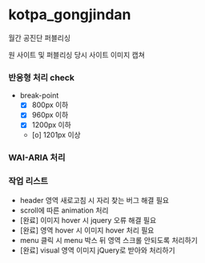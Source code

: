 # kotpa_gongjindan
월간 공진단 퍼블리싱

원 사이트 및 퍼블리싱 당시 사이트 이미지 캡쳐

### 반응형 처리 check
- break-point
  - [x] 800px 이하
  - [x] 960px 이하
  - [x] 1200px 이하
  - [o] 1201px 이상

### WAI-ARIA 처리

### 작업 리스트
- header 영역 새로고침 시 자리 찾는 버그 해결 필요
- scroll에 따른 animation 처리
- [완료] 이미지 hover 시 jquery 오류 해결 필요
- [완료] 영역 hover 시 이미지 hover 처리 필요
- menu 클릭 시 menu 박스 뒤 영역 스크롤 안되도록 처리하기
- [완료] visual 영역 이미지 jQuery로 받아와 처리하기
